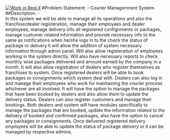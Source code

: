 [![Work in Repl.it](https://classroom.github.com/assets/work-in-replit-14baed9a392b3a25080506f3b7b6d57f295ec2978f6f33ec97e36a161684cbe9.svg)](https://classroom.github.com/online_ide?assignment_repo_id=289338&assignment_repo_type=GroupAssignmentRepo)
#Problem Statement: - Courier Managemnent System
##Description: - <br>In this system we will be able to manage all its operations and also the franchise/dealer registeration, manage their employees and dealer employees, manage delivery
info all registered confignments or packages, manage customer related information and provide necessary info to the same as notifications when he/she logs in to the check the status of package or delivery.It will allow the addition of system necessary information through admin panel. Will also  allow registeration of employees working in the system directly.
Will also have necessary reports to check monthly wise packages delivered and amount earned by the company in a month. It will also allow registration of dealers who register themselves as franchises to system. Once registered dealers will be able to book packages or consignments which system deal with. Dealers can also log in and manage their employees who work for maintaining the courier process whichever are all involved. It will have the option to manage the packages that have been booked by dealers and also allow them to update the delivery status. Dealers can also register customers and manage their bookings. Both dealers and system will have modules specifically to manage the packages that are booked, update the information related to the delivery of booked and confirmed packages, also have the option to cancel any packages or consignments. Once delivered registered delivery employees will be able to update the status of package delivery or it can be managed by respective admins.  
